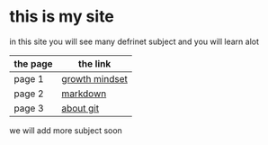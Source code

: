 # this is my site
in this site you will see many defrinet subject 
and you will learn alot

 the page | the link
------------ | -------------
page 1 | [growth mindset](https://adnanshibli.github.io/reading-notes/one)
page 2 | [markdown](https://adnanshibli.github.io/reading-notes/thefirst1)
page 3 | [about git](https://adnanshibli.github.io/reading-notes/102)


we will add more subject soon
